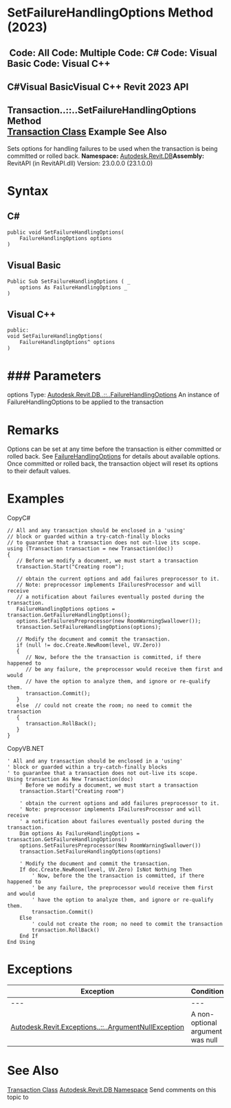 # SetFailureHandlingOptions Method (2023)

﻿
 Code: All Code: Multiple Code: C# Code: Visual Basic Code: Visual C++   
---  
C#Visual BasicVisual C++
Revit 2023 API  
---  
Transaction..::..SetFailureHandlingOptions Method   
[Transaction Class](308ebf8d-d96d-4643-cd1d-34fffcea53fd.md "Transaction Class") Example See Also  
---  
Sets options for handling failures to be used when the transaction is being committed or rolled back. 
**Namespace:** [Autodesk.Revit.DB](87546ba7-461b-c646-cbb1-2cb8f5bff8b2.md "Autodesk.Revit.DB Namespace")**Assembly:** RevitAPI (in RevitAPI.dll) Version: 23.0.0.0 (23.1.0.0)
# Syntax
C#  
---  
```text
public void SetFailureHandlingOptions(
	FailureHandlingOptions options
)
```
  
Visual Basic  
---  
```text
Public Sub SetFailureHandlingOptions ( _
	options As FailureHandlingOptions _
)
```
  
Visual C++  
---  
```text
public:
void SetFailureHandlingOptions(
	FailureHandlingOptions^ options
)
```
  
# ### Parameters
options
    Type: [Autodesk.Revit.DB..::..FailureHandlingOptions](c03bb2e5-f679-bf24-4e87-08b3c3a08385.md "FailureHandlingOptions Class") An instance of FailureHandlingOptions to be applied to the transaction 
# Remarks
Options can be set at any time before the transaction is either committed or rolled back. See [FailureHandlingOptions](c03bb2e5-f679-bf24-4e87-08b3c3a08385.md "FailureHandlingOptions Class") for details about available options. Once committed or rolled back, the transaction object will reset its options to their default values. 
# Examples
CopyC#
```text
// All and any transaction should be enclosed in a 'using'
// block or guarded within a try-catch-finally blocks
// to guarantee that a transaction does not out-live its scope.
using (Transaction transaction = new Transaction(doc))
{
   // Before we modify a document, we must start a transaction
   transaction.Start("Creating room");

   // obtain the current options and add failures preprocessor to it.
   // Note: preprocessor implements IFailuresProcessor and will receive 
   // a notification about failures eventually posted during the transaction.
   FailureHandlingOptions options = transaction.GetFailureHandlingOptions();
   options.SetFailuresPreprocessor(new RoomWarningSwallower());
   transaction.SetFailureHandlingOptions(options);

   // Modify the document and commit the transaction.
   if (null != doc.Create.NewRoom(level, UV.Zero))
   {
      // Now, before the the transaction is committed, if there happened to 
      // be any failure, the preprocessor would receive them first and would
      // have the option to analyze them, and ignore or re-qualify them.
      transaction.Commit();
   }
   else  // could not create the room; no need to commit the transaction
   {
      transaction.RollBack();
   }
}
```

CopyVB.NET
```text
' All and any transaction should be enclosed in a 'using'
' block or guarded within a try-catch-finally blocks
' to guarantee that a transaction does not out-live its scope.
Using transaction As New Transaction(doc)
    ' Before we modify a document, we must start a transaction
    transaction.Start("Creating room")

    ' obtain the current options and add failures preprocessor to it.
    ' Note: preprocessor implements IFailuresProcessor and will receive 
    ' a notification about failures eventually posted during the transaction.
    Dim options As FailureHandlingOptions = transaction.GetFailureHandlingOptions()
    options.SetFailuresPreprocessor(New RoomWarningSwallower())
    transaction.SetFailureHandlingOptions(options)

    ' Modify the document and commit the transaction.
    If doc.Create.NewRoom(level, UV.Zero) IsNot Nothing Then
        ' Now, before the the transaction is committed, if there happened to 
        ' be any failure, the preprocessor would receive them first and would
        ' have the option to analyze them, and ignore or re-qualify them.
        transaction.Commit()
    Else
        ' could not create the room; no need to commit the transaction
        transaction.RollBack()
    End If
End Using
```

# Exceptions
| Exception | Condition |
| --- | --- |
| --- | --- |
| [Autodesk.Revit.Exceptions..::..ArgumentNullException](631e1424-60f4-929b-4e52-dda9dcd26316.md "ArgumentNullException Class") | A non-optional argument was null |

# See Also
[Transaction Class](308ebf8d-d96d-4643-cd1d-34fffcea53fd.md "Transaction Class")
[Autodesk.Revit.DB Namespace](87546ba7-461b-c646-cbb1-2cb8f5bff8b2.md "Autodesk.Revit.DB Namespace")
Send comments on this topic to 